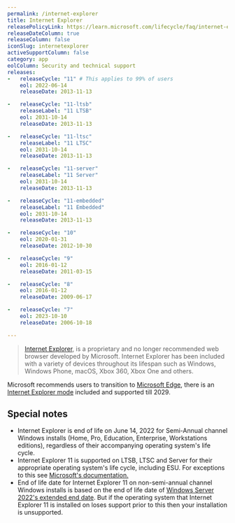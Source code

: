 ```yaml
---
permalink: /internet-explorer
title: Internet Explorer
releasePolicyLink: https://learn.microsoft.com/lifecycle/faq/internet-explorer-microsoft-edge#what-is-the-lifecycle-policy-for-internet-explorer-
releaseDateColumn: true
releaseColumn: false
iconSlug: internetexplorer
activeSupportColumn: false
category: app
eolColumn: Security and technical support
releases:
-   releaseCycle: "11" # This applies to 99% of users
    eol: 2022-06-14
    releaseDate: 2013-11-13

-   releaseCycle: "11-ltsb"
    releaseLabel: "11 LTSB"
    eol: 2031-10-14
    releaseDate: 2013-11-13

-   releaseCycle: "11-ltsc"
    releaseLabel: "11 LTSC"
    eol: 2031-10-14
    releaseDate: 2013-11-13

-   releaseCycle: "11-server"
    releaseLabel: "11 Server"
    eol: 2031-10-14
    releaseDate: 2013-11-13

-   releaseCycle: "11-embedded"
    releaseLabel: "11 Embedded"
    eol: 2031-10-14
    releaseDate: 2013-11-13

-   releaseCycle: "10"
    eol: 2020-01-31
    releaseDate: 2012-10-30

-   releaseCycle: "9"
    eol: 2016-01-12
    releaseDate: 2011-03-15

-   releaseCycle: "8"
    eol: 2016-01-12
    releaseDate: 2009-06-17

-   releaseCycle: "7"
    eol: 2023-10-10
    releaseDate: 2006-10-18

---
```


> [Internet Explorer](https://www.microsoft.com/download/internet-explorer.aspx), is a proprietary and no longer recommended web browser developed by Microsoft. Internet Explorer has been included with a variety of devices throughout its lifespan such as Windows, Windows Phone, macOS, Xbox 360, Xbox One and others.

Microsoft recommends users to transition to [Microsoft Edge](https://www.microsoft.com/edge), there is an [Internet Explorer mode](https://learn.microsoft.com/deployedge/edge-ie-mode) included and supported till 2029.

## Special notes

- Internet Explorer is end of life on June 14, 2022 for Semi-Annual channel Windows installs (Home, Pro, Education, Enterprise, Workstations editions), regardless of their accompanying operating system's life cycle.
- Internet Explorer 11 is supported on LTSB, LTSC and Server for their appropriate operating system's life cycle, including ESU. For exceptions to this see [Microsoft's documentation.](https://learn.microsoft.com/lifecycle/faq/internet-explorer-microsoft-edge#what-is-the-lifecycle-policy-for-internet-explorer-)
- End of life date for Internet Explorer 11 on non-semi-annual channel Windows installs is based on the end of life date of [Windows Server 2022's extended end date](https://learn.microsoft.com/lifecycle/products/windows-server-2022). But if the operating system that Internet Explorer 11 is installed on loses support prior to this then your installation is unsupported.
